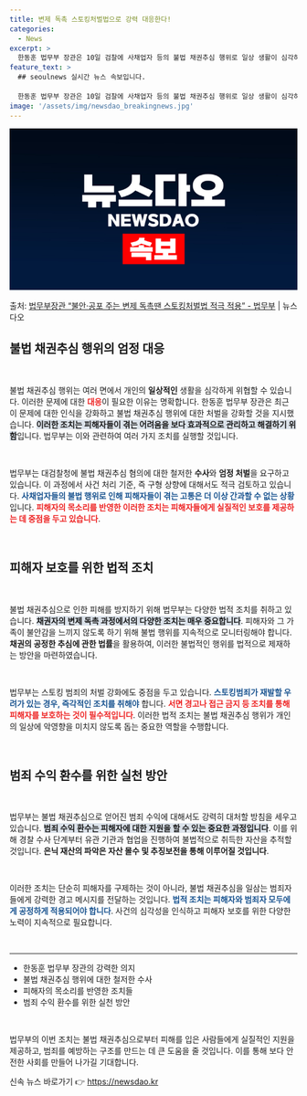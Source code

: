 ```yaml
---
title: 변제 독촉 스토킹처벌법으로 강력 대응한다!
categories:
  - News
excerpt: >
  한동훈 법무부 장관은 10일 검찰에 사채업자 등의 불법 채권추심 행위로 일상 생활이 심각하게 위협받았다는 피…
feature_text: >
  ## seoulnews 실시간 뉴스 속보입니다.

  한동훈 법무부 장관은 10일 검찰에 사채업자 등의 불법 채권추심 행위로 일상 생활이 심각하게 위협받았다는 피…
image: '/assets/img/newsdao_breakingnews.jpg'
---
```


![뉴스다오 속보](/assets/img/newsdao_breakingnews.jpg)

<p>출처: <a href="https://newsdao.kr/2471" rel="dofollow">법무부장관 “불안·공포 주는 변제 독촉땐 스토킹처벌법 적극 적용” - 법무부</a> | 뉴스다오</p>

<h2 data-ke-size="size26">불법 채권추심 행위의 엄정 대응</h2>

<p data-ke-size="size16">&nbsp;</p>

불법 채권추심 행위는 여러 면에서 개인의 <b>일상적인</b> 생활을 심각하게 위협할 수 있습니다. 이러한 문제에 대한 <b><span style="color: #ee2323;">대응</span></b>이 필요한 이유는 명확합니다. 한동훈 법무부 장관은 최근 이 문제에 대한 인식을 강화하고 불법 채권추심 행위에 대한 처벌을 강화할 것을 지시했습니다. <b><span style="background-color: #21538527;">이러한 조치는 피해자들이 겪는 어려움을 보다 효과적으로 관리하고 해결하기 위함</span></b>입니다. 법무부는 이와 관련하여 여러 가지 조치를 실행할 것입니다. 

<p data-ke-size="size16">&nbsp;</p>

법무부는 대검찰청에 불법 채권추심 혐의에 대한 철저한 <b>수사</b>와 <b>엄정 처벌</b>을 요구하고 있습니다. 이 과정에서 사건 처리 기준, 즉 구형 상향에 대해서도 적극 검토하고 있습니다. <b><span style="color: #1a5490;">사채업자들의 불법 행위로 인해 피해자들이 겪는 고통은 더 이상 간과할 수 없는 상황</span></b>입니다. <b><span style="color: #ee2323;">피해자의 목소리를 반영한 이러한 조치는 피해자들에게 실질적인 보호를 제공하는 데 중점을 두고 있습니다</span></b>.

<p data-ke-size="size16">&nbsp;</p>

<h2 data-ke-size="size26">피해자 보호를 위한 법적 조치</h2>

<p data-ke-size="size16">&nbsp;</p>

불법 채권추심으로 인한 피해를 방지하기 위해 법무부는 다양한 법적 조치를 취하고 있습니다. <b><span style="background-color: #21538527;">채권자의 변제 독촉 과정에서의 다양한 조치는 매우 중요합니다</span></b>. 피해자와 그 가족이 불안감을 느끼지 않도록 하기 위해 불법 행위를 지속적으로 모니터링해야 합니다. <b>채권의 공정한 추심에 관한 법률</b>을 활용하여, 이러한 불법적인 행위를 법적으로 제재하는 방안을 마련하였습니다.

<p data-ke-size="size16">&nbsp;</p>

법무부는 스토킹 범죄의 처벌 강화에도 중점을 두고 있습니다. <b><span style="color: #1a5490;">스토킹범죄가 재발할 우려가 있는 경우, 즉각적인 조치를 취해야</span></b> 합니다. <b><span style="color: #ee2323;">서면 경고나 접근 금지 등 조치를 통해 피해자를 보호하는 것이 필수적입니다</span></b>. 이러한 법적 조치는 불법 채권추심 행위가 개인의 일상에 악영향을 미치지 않도록 돕는 중요한 역할을 수행합니다.

<p data-ke-size="size16">&nbsp;</p>

<h2 data-ke-size="size26">범죄 수익 환수를 위한 실천 방안</h2>

<p data-ke-size="size16">&nbsp;</p>

법무부는 불법 채권추심으로 얻어진 범죄 수익에 대해서도 강력히 대처할 방침을 세우고 있습니다. <b><span style="background-color: #21538527;">범죄 수익 환수는 피해자에 대한 지원을 할 수 있는 중요한 과정입니다</span></b>. 이를 위해 경찰 수사 단계부터 유관 기관과 협업을 진행하여 불법적으로 취득한 자산을 추적할 것입니다. <b>은닉 재산의 파악은 자산 몰수 및 추징보전을 통해 이루어질 것입니다</b>.

<p data-ke-size="size16">&nbsp;</p>

이러한 조치는 단순히 피해자를 구제하는 것이 아니라, 불법 채권추심을 일삼는 범죄자들에게 강력한 경고 메시지를 전달하는 것입니다. <b><span style="color: #1a5490;">법적 조치는 피해자와 범죄자 모두에게 공정하게 적용되어야 합니다</span></b>. 사건의 심각성을 인식하고 피해자 보호를 위한 다양한 노력이 지속적으로 필요합니다. 

<p data-ke-size="size16">&nbsp;</p>

<hr />
<ul>
<li>한동훈 법무부 장관의 강력한 의지</li>
<li>불법 채권추심 행위에 대한 철저한 수사</li>
<li>피해자의 목소리를 반영한 조치들</li>
<li>범죄 수익 환수를 위한 실천 방안</li>
</ul>
<p data-ke-size="size16">&nbsp;</p>

법무부의 이번 조치는 불법 채권추심으로부터 피해를 입은 사람들에게 실질적인 지원을 제공하고, 범죄를 예방하는 구조를 만드는 데 큰 도움을 줄 것입니다. 이를 통해 보다 안전한 사회를 만들어 나가길 기대합니다. 

신속 뉴스 바로가기 👉 <a href="https://newsdao.kr" rel="dofollow">https://newsdao.kr</a>


